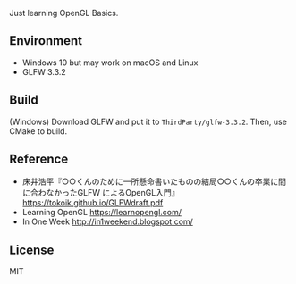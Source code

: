 Just learning OpenGL Basics.

## Environment
- Windows 10 but may work on macOS and Linux
- GLFW 3.3.2

## Build
(Windows) Download GLFW and put it to `ThirdParty/glfw-3.3.2`. Then, use CMake to build.

## Reference
- 床井浩平『○○くんのために一所懸命書いたものの結局○○くんの卒業に間に合わなかったGLFW によるOpenGL入門』https://tokoik.github.io/GLFWdraft.pdf
- Learning OpenGL https://learnopengl.com/
- In One Week http://in1weekend.blogspot.com/

## License
MIT
